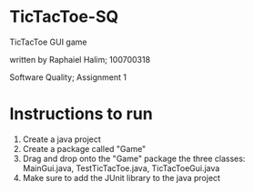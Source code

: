 # TicTacToe-SQ

TicTacToe GUI game

written by Raphaiel Halim; 100700318

Software Quality; Assignment 1

# Instructions to run
1. Create a java project
2. Create a package called "Game"
3. Drag and drop onto the "Game" package the three classes: MainGui.java, TestTicTacToe.java, TicTacToeGui.java
4. Make sure to add the JUnit library to the java project
